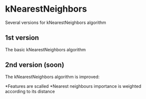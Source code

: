 # kNearestNeighbors
Several versions for kNearestNeighbors algorithm

## 1st version
The basic kNearestNeighbors algorithm

## 2nd version (soon)
The kNearestNeighbors algorithm is improved:

*Features are scalled
*Nearest neighbours importance is weighted according to its distance
